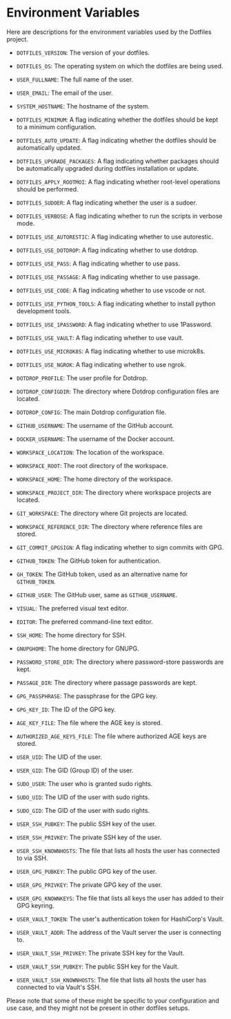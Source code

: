 # Environment Variables

Here are descriptions for the environment variables used by the Dotfiles project.

- `DOTFILES_VERSION`: The version of your dotfiles.

- `DOTFILES_OS`: The operating system on which the dotfiles are being used.

- `USER_FULLNAME`: The full name of the user.

- `USER_EMAIL`: The email of the user.

- `SYSTEM_HOSTNAME`: The hostname of the system.

- `DOTFILES_MINIMUM`: A flag indicating whether the dotfiles should be kept to a minimum configuration.

- `DOTFILES_AUTO_UPDATE`: A flag indicating whether the dotfiles should be automatically updated.

- `DOTFILES_UPGRADE_PACKAGES`: A flag indicating whether packages should be automatically upgraded during dotfiles installation or update.

- `DOTFILES_APPLY_ROOTMOI`: A flag indicating whether root-level operations should be performed.

- `DOTFILES_SUDOER`: A flag indicating whether the user is a sudoer.

- `DOTFILES_VERBOSE`: A flag indicating whether to run the scripts in verbose mode.

- `DOTFILES_USE_AUTORESTIC`: A flag indicating whether to use autorestic.

- `DOTFILES_USE_DOTDROP`: A flag indicating whether to use dotdrop.

- `DOTFILES_USE_PASS`: A flag indicating whether to use pass.

- `DOTFILES_USE_PASSAGE`: A flag indicating whether to use passage.

- `DOTFILES_USE_CODE`: A flag indicating whether to use vscode or not.

- `DOTFILES_USE_PYTHON_TOOLS`: A flag indicating whether to install python development tools.

- `DOTFILES_USE_1PASSWORD`: A flag indicating whether to use 1Password.

- `DOTFILES_USE_VAULT`: A flag indicating whether to use vault.

- `DOTFILES_USE_MICROK8S`: A flag indicating whether to use microk8s.

- `DOTFILES_USE_NGROK`: A flag indicating whether to use ngrok.

- `DOTDROP_PROFILE`: The user profile for Dotdrop.

- `DOTDROP_CONFIGDIR`: The directory where Dotdrop configuration files are located.

- `DOTDROP_CONFIG`: The main Dotdrop configuration file.

- `GITHUB_USERNAME`: The username of the GitHub account.

- `DOCKER_USERNAME`: The username of the Docker account.

- `WORKSPACE_LOCATION`: The location of the workspace.

- `WORKSPACE_ROOT`: The root directory of the workspace.

- `WORKSPACE_HOME`: The home directory of the workspace.

- `WORKSPACE_PROJECT_DIR`: The directory where workspace projects are located.

- `GIT_WORKSPACE`: The directory where Git projects are located.

- `WORKSPACE_REFERENCE_DIR`: The directory where reference files are stored.

- `GIT_COMMIT_GPGSIGN`: A flag indicating whether to sign commits with GPG.

- `GITHUB_TOKEN`: The GitHub token for authentication.

- `GH_TOKEN`: The GitHub token, used as an alternative name for `GITHUB_TOKEN`.

- `GITHUB_USER`: The GitHub user, same as `GITHUB_USERNAME`.

- `VISUAL`: The preferred visual text editor.

- `EDITOR`: The preferred command-line text editor.

- `SSH_HOME`: The home directory for SSH.

- `GNUPGHOME`: The home directory for GNUPG.

- `PASSWORD_STORE_DIR`: The directory where password-store passwords are kept.

- `PASSAGE_DIR`: The directory where passage passwords are kept.

- `GPG_PASSPHRASE`: The passphrase for the GPG key.

- `GPG_KEY_ID`: The ID of the GPG key.

- `AGE_KEY_FILE`: The file where the AGE key is stored.

- `AUTHORIZED_AGE_KEYS_FILE`: The file where authorized AGE keys are stored.

- `USER_UID`: The UID of the user.

- `USER_GID`: The GID (Group ID) of the user.

- `SUDO_USER`: The user who is granted sudo rights.

- `SUDO_UID`: The UID of the user with sudo rights.

- `SUDO_GID`: The GID of the user with sudo rights.

- `USER_SSH_PUBKEY`: The public SSH key of the user.

- `USER_SSH_PRIVKEY`: The private SSH key of the user.

- `USER_SSH_KNOWNHOSTS`: The file that lists all hosts the user has connected to via SSH.

- `USER_GPG_PUBKEY`: The public GPG key of the user.

- `USER_GPG_PRIVKEY`: The private GPG key of the user.

- `USER_GPG_KNOWNKEYS`: The file that lists all keys the user has added to their GPG keyring.

- `USER_VAULT_TOKEN`: The user's authentication token for HashiCorp's Vault.

- `USER_VAULT_ADDR`: The address of the Vault server the user is connecting to.

- `USER_VAULT_SSH_PRIVKEY`: The private SSH key for the Vault.

- `USER_VAULT_SSH_PUBKEY`: The public SSH key for the Vault.

- `USER_VAULT_SSH_KNOWNHOSTS`: The file that lists all hosts the user has connected to via Vault's SSH.

Please note that some of these might be specific to your configuration and use case, and they might not be present in other dotfiles setups.
